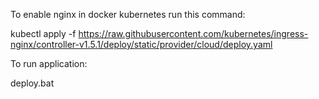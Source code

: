 To enable nginx in docker kubernetes run this command:

kubectl apply -f https://raw.githubusercontent.com/kubernetes/ingress-nginx/controller-v1.5.1/deploy/static/provider/cloud/deploy.yaml

To run application:

deploy.bat
